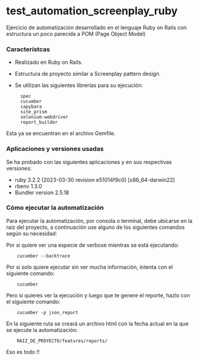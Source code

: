# test_automation_screenplay_ruby

Ejercicio de automatización desarrollado en el lenguaje Ruby on Rails con estructura un poco parecida a POM (Page Object Model)

### Característcas

- Realizado en Ruby on Rails.
- Estructura de proyecto similar a Screenplay pattern design.
- Se utilizan las siguientes librerías para su ejecución:

		spec
		cucumber
		capybara
		site_prism
		selenium-webdriver
		report_builder

Esta ya se encuentran en el archivo Gemfile.


### Aplicaciones y versiones usadas

Se ha probado con las siguientes aplicaciones y en sus respectivas versiones:

- ruby 3.2.2 (2023-03-30 revision e51014f9c0) [x86_64-darwin22]
- rbenv 1.3.0
- Bundler version 2.5.18


### Cómo ejecutar la automatización

Para ejecutar la automatización, por consola o terminal, debe ubicarse en la raiz del proyecto, a continuación use alguno de los siguientes comandos según su necesidad:

Por si quiere ver una especie de verbose mientras se está ejecutando:

		cucumber --backtrace


Por si solo quiere ejecutar sin ver mucha información, intenta con el siguiente comando:

		cucumber


Pero si quieres ver la ejecución y luego que te genere el reporte, hazlo con el siguiente comando:

		cucumber -p json_report


En la siguiente ruta se creará un archivo html con la fecha actual en la que se ejecute la automatización:

		RAIZ_DE_PROYECTO/features/reports/


Eso es todo !! 